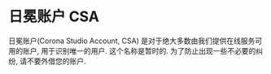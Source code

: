 # 日冕账户 CSA

日冕账户(Corona Studio Account, CSA) 是对于绝大多数由我们提供在线服务可用的账户, 用于识别唯一的用户. 这个名称是暂时的. 为了防止出现一些不必要的纠纷, 请不要外借您的账户. 